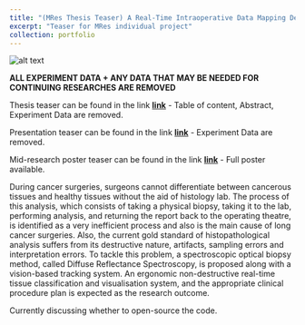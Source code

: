 ```yaml
---
title: "(MRes Thesis Teaser) A Real-Time Intraoperative Data Mapping Device for Probe-Based Measurement Using Computer Vision"
excerpt: "Teaser for MRes individual project"
collection: portfolio
---
```


![alt text](https://github.com/changh95/changh95.github.io/blob/master/files/mres_1.png?raw=true)

**ALL EXPERIMENT DATA + ANY DATA THAT MAY BE NEEDED FOR CONTINUING RESEARCHES ARE REMOVED**

Thesis teaser can be found in the link **[link](https://github.com/changh95/changh95.github.io/raw/master/files/mres%20thesis.pdf)** - Table of content, Abstract, Experiment Data are removed.

Presentation teaser can be found in the link **[link](https://github.com/changh95/changh95.github.io/blob/master/files/portfolio_%20mres.pptx?raw=true)** - Experiment Data are removed.

Mid-research poster teaser can be found in the link **[link](https://github.com/changh95/changh95.github.io/raw/master/files/Vision-based%20Real-Time%20Surgical%20Instrument%20Tracking%20and%20Sample%20Mapping%20Device.pdf)** - Full poster available.


During cancer surgeries, surgeons cannot differentiate between cancerous tissues and healthy tissues without the aid of histology lab. The process of this analysis, which consists of taking a physical biopsy, taking it to the lab, performing analysis, and returning the report back to the operating theatre, is identified as a very inefficient process and also is the main cause of long cancer surgeries. Also, the current gold standard of histopathological analysis suffers from its destructive nature, artifacts, sampling errors and interpretation errors. To tackle this problem, a spectroscopic optical biopsy method, called Diffuse Reflectance Spectroscopy, is proposed along with a vision-based tracking system. An ergonomic non-destructive real-time tissue classification and visualisation system, and the appropriate clinical procedure plan is expected as the research outcome.

Currently discussing whether to open-source the code.

